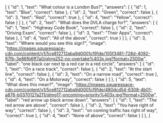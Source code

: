 [
    {
        "id": 1,
        "text": "What colour is a London Bus?",
        "answers": [
            {
                "id": 1,
                "text": "Blue",
                "correct": false
            },
            {
                "id": 2,
                "text": "Green",
                "correct": false
            },
            {
                "id": 3,
                "text": "Red",
                "correct": true
            },
            {
                "id": 4,
                "text": "Yellow",
                "correct": false
            }
        ]
    },
    {
        "id": 2,
        "text": "What does the DVLA charge for?",
        "answers": [
            {
                "id": 1,
                "text": "Highway Code Book",
                "correct": false
            },
            {
                "id": 2,
                "text": "Driving Exam",
                "correct": false
            },
            {
                "id": 3,
                "text": "Their Apps",
                "correct": false
            },
            {
                "id": 4,
                "text": "All of the above",
                "correct": true
            }
        ]
    },
    {
        "id": 3,
        "text": "Where would you see this sign?",
        "image": "https://images.squarespace-cdn.com/content/v1/5ce812712aba9d0001cf91de/105f3481-728d-4092-87fb-3e86fb6ff7a0/qImg252-no-overtake%403x.jpg?format=2500w",
        "label": "one black car next tp a red car in a red circle",
        "answers": [
            {
                "id": 1,
                "text": "On a race track",
                "correct": false
            },
            {
                "id": 2,
                "text": "At the start line",
                "correct": false
            },
            {
                "id": 3,
                "text": "On a narrow road",
                "correct": true
            },
            {
                "id": 4,
                "text": "On a Motorway",
                "correct": false
            }
        ]
    },
    {
        "id": 5,
        "text": "What does this mean?",
        "image": "https://images.squarespace-cdn.com/content/v1/5ce812712aba9d0001cf91de/480dcd54-6308-4b01-a876-b0370127a211/qImg17-oncoming+priority%403x.jpg?format=2500w",
        "label": "red arrow up black arrow down",
        "answers": [
            {
                "id": 1,
                "text": "The red arrow are above",
                "correct": false
            },
            {
                "id": 2,
                "text": "You have right of way",
                "correct": false
            },
            {
                "id": 3,
                "text": "on coming traffic has right of way",
                "correct": true
            },
            {
                "id": 4,
                "text": "None of above",
                "correct": false
            }
        ]
    },
]
